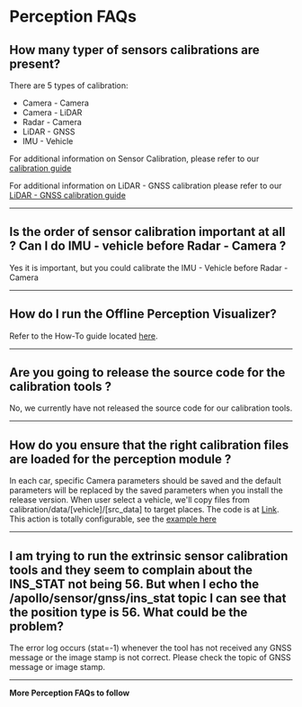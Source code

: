 # Perception FAQs

## How many typer of sensors calibrations are present?

There are 5 types of calibration:
* Camera - Camera 
* Camera - LiDAR
* Radar - Camera 
* LiDAR - GNSS 
* IMU - Vehicle

For additional information on Sensor Calibration, please refer to our [calibration guide](https://github.com/ApolloAuto/apollo/blob/master/docs/quickstart/apollo_2_0_sensor_calibration_guide.md)

For additional information on LiDAR - GNSS calibration please refer to our [LiDAR - GNSS calibration guide](https://github.com/ApolloAuto/apollo/blob/master/docs/quickstart/apollo_1_5_lidar_calibration_guide.md)

---
## Is the order of sensor calibration important at all ? Can I do IMU - vehicle before Radar - Camera ?

Yes it is important, but you could calibrate the IMU - Vehicle before Radar - Camera

---
## How do I run the Offline Perception Visualizer?

Refer to the How-To guide located [here](https://github.com/ApolloAuto/apollo/blob/master/docs/howto/how_to_run_offline_perception_visualizer.md).

---
## Are you going to release the source code for the calibration tools ?

No, we currently have not released the source code for our calibration tools.

---
## How do you ensure that the right calibration files are loaded for the perception module ?

In each car, specific Camera parameters should be saved and the default parameters will be replaced by the saved parameters when you install the release version.
When user select a vehicle, we'll copy files from calibration/data/[vehicle]/[src_data] to target places.
The code is at [Link](https://github.com/ApolloAuto/apollo/blob/master/modules/dreamview/backend/hmi/vehicle_manager.cc#L43).
This action is totally configurable, see the [example here](https://github.com/ApolloAuto/apollo/blob/master/modules/dreamview/conf/vehicle_data.pb.txt)

---

## I am trying to run the extrinsic sensor calibration tools and they seem to complain about the INS_STAT not being 56. But when I echo the /apollo/sensor/gnss/ins_stat topic I can see that the position type is 56. What could be the problem?

The error log occurs (stat=-1) whenever the tool has not received any GNSS message or the image stamp is not correct. Please check the topic of GNSS message or image stamp.

---
**More Perception FAQs to follow**
